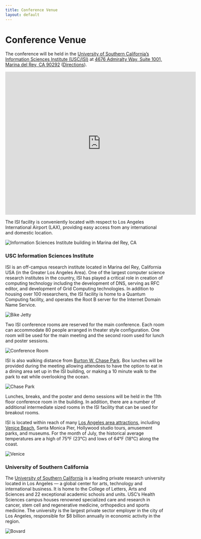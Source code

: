 ```yaml
---
title: Conference Venue
layout: default
---
```


# Conference Venue

The conference will be held in the [University of Southern California’s Information Sciences Institute (USC/ISI)](https://www.isi.edu/)
at [4676 Admiralty Way, Suite 1001, Marina del Rey, CA 90292](https://www.isi.edu/contact/#locations)
([Directions](https://goo.gl/maps/2f9C6U5hdMS3SQut9)).

<iframe src="https://www.google.com/maps/embed?pb=!1m18!1m12!1m3!1d3308.473485747846!2d-118.44266112306653!3d33.98037002151968!2m3!1f0!2f0!3f0!3m2!1i1024!2i768!4f13.1!3m3!1m2!1s0x80c2ba807dea72f9%3A0x1e85548fc5979edf!2s4676%20Admiralty%20Way%2C%20Marina%20Del%20Rey%2C%20CA%2090292!5e0!3m2!1sen!2sus!4v1686073161085!5m2!1sen!2sus" width="600" height="450" style="border:0;" allowfullscreen="" loading="lazy" referrerpolicy="no-referrer-when-downgrade"></iframe>

The ISI facility is conveniently located with respect to Los Angeles International Airport (LAX), providing easy access from any international and domestic location.

![Information Sciences Institute building in Marina del Rey, CA](./assets/images/isi-usc.jpg)

### USC Information Sciences Institute

ISI is an off-campus research institute located in Marina del Rey, California USA (in the Greater Los Angeles Area). One of the largest computer science research institutes in the country, ISI has played a critical role in creation of computing technology including the development of DNS, serving as RFC editor, and development of Grid Computing technologies. In addition to housing over 100 researchers, the ISI facility is home to a Quantum Computing facility, and operates the Root B server for the Internet Domain Name Service.

![Bike Jetty](./assets/images/bike_jetty.jpg)

Two ISI conference rooms are reserved for the main conference. Each room can accommodate 80 people arranged in theater style configuration. One room will be used for the main meeting and the second room used for lunch and poster sessions.

![Conference Room](./assets/images/ISI-conference-room-10.png)

ISI is also walking distance from [Burton W. Chase Park](https://visitmdr.com/things-to-do/beaches-and-parks/burton-w-chace-park). Box lunches will be provided during the meeting allowing attendees to have the option to eat in a dining area set up in the ISI building, or making a 10 minute walk to the park to eat while overlooking the ocean.

![Chase Park](./assets/images/burton-chase-1.jpg)

Lunches, breaks, and the poster and demo sessions will be held in the 11th floor conference room in the building. In addition, there are a number of additional intermediate sized rooms in the ISI facility that can be used for breakout rooms.

ISI is located within reach of many [Los Angeles area attractions](https://visitmdr.com/2021/09/27/los-angeles-attractions-near-marina-del-rey), including [Venice Beach](https://www.laparks.org/venice/), Santa Monica Pier, Hollywood studio tours, amusement parks, and museums.
For the month of July, the historical average temperatures are a high of 75°F (23°C) and lows of 64°F (18°C) along the coast.

![Venice](./assets/images/Venice-2.jpg)

### University of Southern California

The [University of Southern California](https://www.usc.edu) is a leading private research university located in Los Angeles — a global center for arts, technology and international business. It is home to the College of Letters, Arts and Sciences and 22 exceptional academic schools and units. USC’s Health Sciences campus houses renowned specialized care and research in cancer, stem cell and regenerative medicine, orthopedics and sports medicine. The university is the largest private sector employer in the city of Los Angeles, responsible for $8 billion annually in economic activity in the region.

![Bovard](./assets/images/Bovard-by-Gus-Ruelas.jpg)
